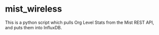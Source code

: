 # mist_wireless
This is a python script which pulls Org Level Stats from the Mist REST API, and puts them into InfluxDB.
